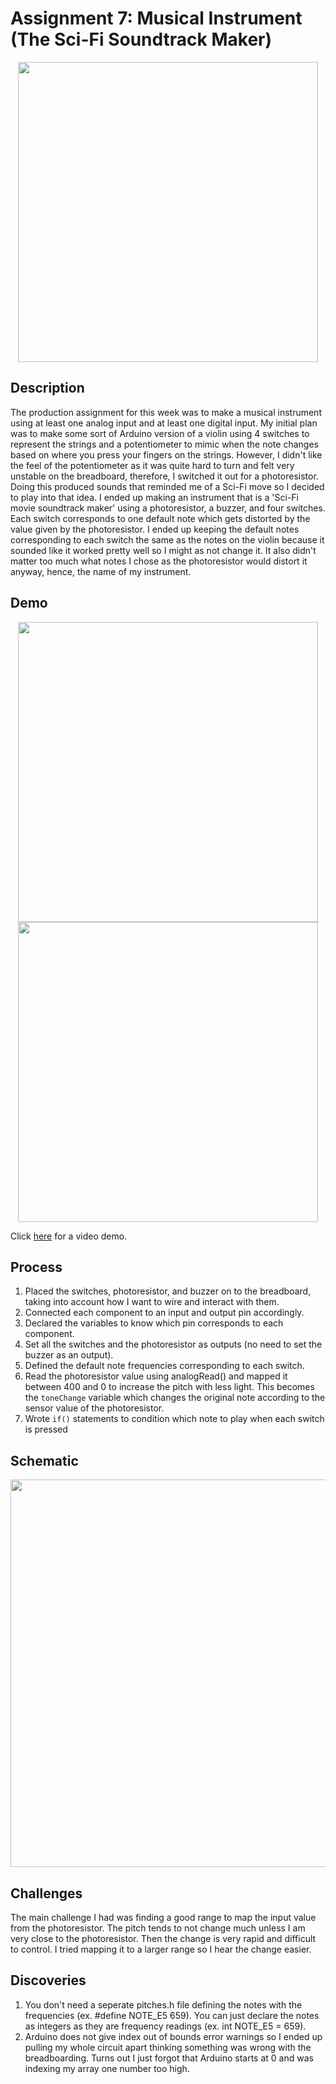 # Assignment 7: Musical Instrument (The Sci-Fi Soundtrack Maker)

<p align="center">
  <img src="imageAnalogDigital.png" width="480">
</p>

## Description
The production assignment for this week was to make a musical instrument using at least one analog input and at least one digital input. My initial plan was to make some sort of Arduino version of a violin using 4 switches to represent the strings and a potentiometer to mimic when the note changes based on where you press your fingers on the strings. However, I didn't like the feel of the potentiometer as it was quite hard to turn and felt very unstable on the breadboard, therefore, I switched it out for a photoresistor. Doing this produced sounds that reminded me of a Sci-Fi move so I decided to play into that idea. I ended up making an instrument that is a 'Sci-Fi movie soundtrack maker' using a photoresistor, a buzzer, and four switches. Each switch corresponds to one default note which gets distorted by the value given by the photoresistor. I ended up keeping the default notes corresponding to each switch the same as the notes on the violin because it sounded like it worked pretty well so I might as not change it. It also didn't matter too much what notes I chose as the photoresistor would distort it anyway, hence, the name of my instrument.

## Demo
<p align="center">
  <img src="changeSpeed.gif" width="480">
  <img src="changePattern.gif" width="480">
</p>

Click [here]() for a video demo.

## Process
1. Placed the switches, photoresistor, and buzzer on to the breadboard, taking into account how I want to wire and interact with them.
2. Connected each component to an input and output pin accordingly.
3. Declared the variables to know which pin corresponds to each component.
4. Set all the switches and the photoresistor as outputs (no need to set the buzzer as an output).
5. Defined the default note frequencies corresponding to each switch.
6. Read the photoresistor value using analogRead() and mapped it between 400 and 0 to increase the pitch with less light. This becomes the ```toneChange``` variable which changes the original note according to the sensor value of the photoresistor.
7. Wrote ```if()``` statements to condition which note to play when each switch is pressed

## Schematic
<p align="center">
  <img src="schematicAnalogDigital.png" width="620">
</p>

## Challenges
The main challenge I had was  finding a good range to map the input value from the photoresistor. The pitch tends to not change much unless I am very close to the photoresistor. Then the change is very rapid and difficult to control. I tried mapping it to a larger range so I hear the change easier.

## Discoveries
1. You don't need a seperate pitches.h file defining the notes with the frequencies (ex. #define NOTE_E5  659). You can just declare the notes as integers as they are frequency readings (ex. int NOTE_E5 = 659).
2. Arduino does not give index out of bounds error warnings so I ended up pulling my whole circuit apart thinking something was wrong with the breadboarding. Turns out I just forgot that Arduino starts at 0 and was indexing my array one number too high.

